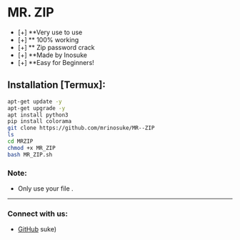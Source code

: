 
# MR. ZIP

- [+] **Very use to use 
- [+] ** 100% working 
- [+] ** Zip password crack 
- [+] **Made by Inosuke 
- [+] **Easy for Beginners!

## Installation [Termux]:

```bash
apt-get update -y
apt-get upgrade -y
apt install python3
pip install colorama
git clone https://github.com/mrinosuke/MR--ZIP
ls
cd MRZIP
chmod +x MR_ZIP
bash MR_ZIP.sh
```

### Note:
- Only use your file .

---

### Connect with us:
- [GitHub](https://github.com/mrinosuke)
suke)
